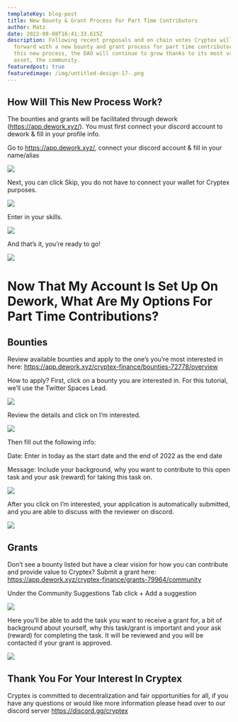 ```yaml
---
templateKey: blog-post
title: New Bounty & Grant Process For Part Time Contributors
author: Matz
date: 2022-08-08T16:41:33.615Z
description: Following recent proposals and on chain votes Cryptex will move
  forward with a new bounty and grant process for part time contributors. With
  this new process, the DAO will continue to grow thanks to its most valuable
  asset, the community.
featuredpost: true
featuredimage: /img/untitled-design-17-.png
---
```

<!--StartFragment-->

## How Will This New Process Work?

The bounties and grants will be facilitated through dework ([](https://app.dework.xyz/)<https://app.dework.xyz/>). You must first connect your discord account to dework & fill in your profile info.

Go to [](https://app.dework.xyz/)<https://app.dework.xyz/>, connect your discord account & fill in your name/alias

![](/img/untitled-2-.png)

Next, you can click Skip, you do not have to connect your wallet for Cryptex purposes.

![](/img/untitled-3-.png)

Enter in your skills.

![](/img/untitled-4-.png)

And that’s it, you’re ready to go!

![](/img/untitled-5-.png)

# Now That My Account Is Set Up On Dework, What Are My Options For Part Time Contributions?

## Bounties

Review available bounties and apply to the one’s you’re most interested in here: [](https://app.dework.xyz/cryptex-finance/bounties-72778/overview)<https://app.dework.xyz/cryptex-finance/bounties-72778/overview>

How to apply? First, click on a bounty you are interested in. For this tutorial, we’ll use the Twitter Spaces Lead.

![](/img/screen-shot-2022-08-04-at-4.53.39-pm.png)

Review the details and click on I’m interested.

![](/img/untitled-6-.png)

Then fill out the following info:

Date: Enter in today as the start date and the end of 2022 as the end date

Message: Include your background, why you want to contribute to this open task and your ask (reward) for taking this task on.

![](/img/untitled-7-.png)

After you click on I’m interested, your application is automatically submitted, and you are able to discuss with the reviewer on discord.

![](/img/untitled-8-.png)

## Grants

Don’t see a bounty listed but have a clear vision for how you can contribute and provide value to Cryptex? Submit a grant here: [](https://app.dework.xyz/cryptex-finance/grants-79964/community)<https://app.dework.xyz/cryptex-finance/grants-79964/community>

Under the Community Suggestions Tab click + Add a suggestion

![](/img/screen-shot-2022-08-04-at-6.09.27-pm.png)

Here you’ll be able to add the task you want to receive a grant for, a bit of background about yourself, why this task/grant is important and your ask (reward) for completing the task. It will be reviewed and you will be contacted if your grant is approved.

![](/img/screen-shot-2022-08-04-at-6.11.21-pm.png)

## Thank You For Your Interest In Cryptex

Cryptex is committed to decentralization and fair opportunities for all, if you have any questions or would like more information please head over to our discord server [](https://discord.gg/cryptex)<https://discord.gg/cryptex>

<!--EndFragment-->